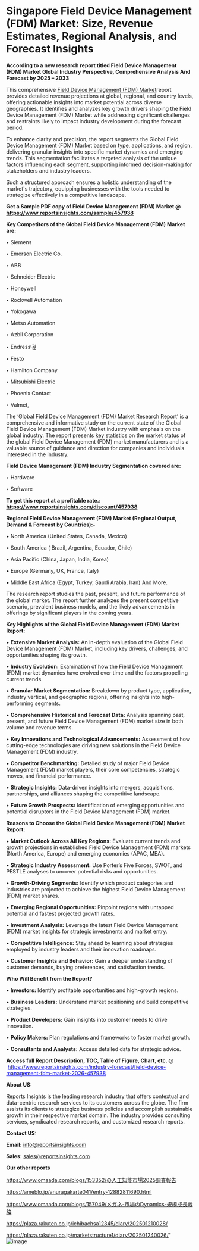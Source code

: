 # Singapore Field Device Management (FDM) Market: Size, Revenue Estimates, Regional Analysis, and Forecast Insights

<strong>According to a new research report titled Field Device Management (FDM) Market Global Industry Perspective, Comprehensive Analysis And Forecast by 2025 – 2033</strong>

This comprehensive <a href=https://www.reportsinsights.com/sample/457938>Field Device Management (FDM) Market</a>report provides detailed revenue projections at global, regional, and country levels, offering actionable insights into market potential across diverse geographies. It identifies and analyzes key growth drivers shaping the Field Device Management (FDM) Market while addressing significant challenges and restraints likely to impact industry development during the forecast period.

To enhance clarity and precision, the report segments the Global Field Device Management (FDM) Market based on type, applications, and region, delivering granular insights into specific market dynamics and emerging trends. This segmentation facilitates a targeted analysis of the unique factors influencing each segment, supporting informed decision-making for stakeholders and industry leaders.

Such a structured approach ensures a holistic understanding of the market's trajectory, equipping businesses with the tools needed to strategize effectively in a competitive landscape.

<strong>Get a Sample PDF copy of Field Device Management (FDM) Market </strong><strong>@<a href=https://www.reportsinsights.com/sample/457938 style=color:#0000ff;> https://www.reportsinsights.com/sample/457938</a></strong></font>

<strong>Key Competitors of the Global Field Device Management (FDM) Market are:</strong>

‣ Siemens

‣ Emerson Electric Co.

‣ ABB

‣ Schneider Electric

‣ Honeywell

‣ Rockwell Automation

‣ Yokogawa

‣ Metso Automation

‣ Azbil Corporation

‣ Endressᶫ걺

‣ Festo

‣ Hamilton Company

‣ Mitsubishi Electric

‣ Phoenix Contact

‣ Valmet,

The ‘Global Field Device Management (FDM) Market Research Report’ is a comprehensive and informative study on the current state of the Global Field Device Management (FDM) Market industry with emphasis on the global industry. The report presents key statistics on the market status of the global Field Device Management (FDM) market manufacturers and is a valuable source of guidance and direction for companies and individuals interested in the industry.

<strong>Field Device Management (FDM) Industry Segmentation covered are:</strong>

‣ Hardware

‣ Software

<strong>To get this report at a profitable rate.: <a href=https://www.reportsinsights.com/discount/457938 style=color:#0000ff;>https://www.reportsinsights.com/discount/457938</a></strong></font>

<strong>Regional Field Device Management (FDM) Market (Regional Output, Demand &amp; Forecast by Countries):-</strong>

• North America (United States, Canada, Mexico)

• South America ( Brazil, Argentina, Ecuador, Chile)

• Asia Pacific (China, Japan, India, Korea)

• Europe (Germany, UK, France, Italy)

• Middle East Africa (Egypt, Turkey, Saudi Arabia, Iran) And More.

The research report studies the past, present, and future performance of the global market. The report further analyzes the present competitive scenario, prevalent business models, and the likely advancements in offerings by significant players in the coming years.

<strong>Key Highlights of the Global Field Device Management (FDM) Market Report:</strong>

• <strong>Extensive Market Analysis:</strong> An in-depth evaluation of the Global Field Device Management (FDM) Market, including key drivers, challenges, and opportunities shaping its growth.

• <strong>Industry Evolution:</strong> Examination of how the Field Device Management (FDM) market dynamics have evolved over time and the factors propelling current trends.

• <strong>Granular Market Segmentation:</strong> Breakdown by product type, application, industry vertical, and geographic regions, offering insights into high-performing segments.

• <strong>Comprehensive Historical and Forecast Data:</strong> Analysis spanning past, present, and future Field Device Management (FDM) market size in both volume and revenue terms.

• <strong>Key Innovations and Technological Advancements:</strong> Assessment of how cutting-edge technologies are driving new solutions in the Field Device Management (FDM) industry.

• <strong>Competitor Benchmarking:</strong> Detailed study of major Field Device Management (FDM) market players, their core competencies, strategic moves, and financial performance.

• <strong>Strategic Insights:</strong> Data-driven insights into mergers, acquisitions, partnerships, and alliances shaping the competitive landscape.

• <strong>Future Growth Prospects:</strong> Identification of emerging opportunities and potential disruptors in the Field Device Management (FDM) market.

<strong>Reasons to Choose the Global Field Device Management (FDM) Market Report:</strong>

• <strong>Market Outlook Across All Key Regions:</strong> Evaluate current trends and growth projections in established Field Device Management (FDM) markets (North America, Europe) and emerging economies (APAC, MEA).

• <strong>Strategic Industry Assessment:</strong> Use Porter’s Five Forces, SWOT, and PESTLE analyses to uncover potential risks and opportunities.

• <strong>Growth-Driving Segments:</strong> Identify which product categories and industries are projected to achieve the highest Field Device Management (FDM) market shares.

• <strong>Emerging Regional Opportunities:</strong> Pinpoint regions with untapped potential and fastest projected growth rates.

• <strong>Investment Analysis:</strong> Leverage the latest Field Device Management (FDM) market insights for strategic investments and market entry.

• <strong>Competitive Intelligence:</strong> Stay ahead by learning about strategies employed by industry leaders and their innovation roadmaps.

• <strong>Customer Insights and Behavior:</strong> Gain a deeper understanding of customer demands, buying preferences, and satisfaction trends.

<strong>Who Will Benefit from the Report?</strong>

• <strong>Investors:</strong> Identify profitable opportunities and high-growth regions.

• <strong>Business Leaders:</strong> Understand market positioning and build competitive strategies.

• <strong>Product Developers:</strong> Gain insights into customer needs to drive innovation.

• <strong>Policy Makers:</strong> Plan regulations and frameworks to foster market growth.

• <strong>Consultants and Analysts:</strong> Access detailed data for strategic advice.
</ul>
<strong>Access full Report Description, TOC, Table of Figure, Chart, etc. </strong>@  <a href=https://www.reportsinsights.com/industry-forecast/field-device-management-fdm-market-2026-457938 style=color:#0000ff;>https://www.reportsinsights.com/industry-forecast/field-device-management-fdm-market-2026-457938</a></font>

<strong><strong>About US</strong>:</strong>

Reports Insights is the leading research industry that offers contextual and data-centric research services to its customers across the globe. The firm assists its clients to strategize business policies and accomplish sustainable growth in their respective market domain. The industry provides consulting services, syndicated research reports, and customized research reports.

<strong>Contact US:</strong>

<p class=""""><b>Email:</b> <a href=mailto:info@reportsinsights.com>info@reportsinsights.com</a></p>
<p class=""""><b>Sales:</b> <a href=mailto:sales@reportsinsights.com>sales@reportsinsights.com</a></p>

<strong>Our other reports</strong>

<a href=https://www.omaada.com/blogs/153352/の人工知能市場2025調査報告>https://www.omaada.com/blogs/153352/の人工知能市場2025調査報告</a>

<a href=https://ameblo.jp/anuragakarte041/entry-12882811690.html>https://ameblo.jp/anuragakarte041/entry-12882811690.html</a>

<a href=https://www.omaada.com/blogs/157049/メガネ-市場のDynamics-規模成長戦略>https://www.omaada.com/blogs/157049/メガネ-市場のDynamics-規模成長戦略</a>

<a href=https://plaza.rakuten.co.jp/ichibachsa12345/diary/202501210028/>https://plaza.rakuten.co.jp/ichibachsa12345/diary/202501210028/</a>

<a href=https://plaza.rakuten.co.jp/marketstructure1/diary/202501240026/>https://plaza.rakuten.co.jp/marketstructure1/diary/202501240026/</a>"
![image](https://github.com/user-attachments/assets/13d5d3c5-b0b6-4871-aa21-0665de31d990)
